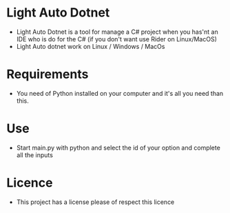 # Light Auto Dotnet 

- Light Auto Dotnet is a tool for manage a C# project when you has'nt an IDE who is do for the C# (if you don't want use Rider on Linux/MacOS)
- Light Auto dotnet work on Linux / Windows / MacOs 

# Requirements 

- You need of Python installed on your computer and it's all you need than this.

# Use

- Start main.py with python and select the id of your option and complete all the inputs 

# Licence

- This project has a license please of respect this licence
